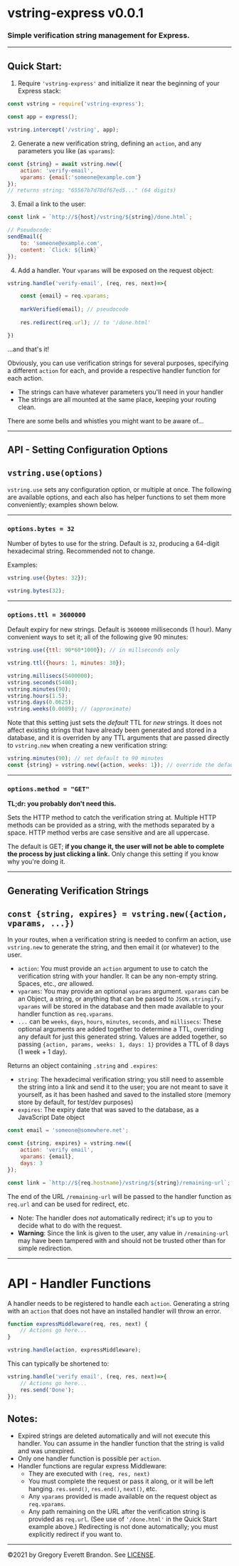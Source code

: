 # vstring-express v0.0.1

### Simple verification string management for Express.

---
## Quick Start:
1. Require `'vstring-express'` and initialize it near the beginning of your Express stack:
```javascript
const vstring = require('vstring-express');

const app = express();

vstring.intercept('/vstring', app);
```
2. Generate a new verification string, defining an `action`, and any parameters you like (as `vparams`):
```javascript
const {string} = await vstring.new({
    action: 'verify-email',
    vparams: {email:'someone@example.com'}
});
// returns string: "65567b7d78df67ed5..." (64 digits)
```
3. Email a link to the user:
```javascript
const link = `http://${host}/vstring/${string}/done.html`;

// Pseudocode:
sendEmail({
    to: 'someone@example.com',
    content: `Click: ${link}`
});
```
4. Add a handler. Your `vparams` will be exposed on the request object:
```javascript
vstring.handle('verify-email', (req, res, next)=>{

    const {email} = req.vparams;
    
    markVerified(email); // pseudocode
    
    res.redirect(req.url); // to '/done.html'

})
```
...and that's it!

Obviously, you can use verification strings for several purposes, specifying a different `action` for each, and provide a respective handler function for each action.
- The strings can have whatever parameters you'll need in your handler
- The strings are all mounted at the same place, keeping your routing clean.

There are some bells and whistles you might want to be aware of...

---
## API - Setting Configuration Options
## `vstring.use(options)`
`vstring.use` sets any configuration option, or multiple at once. The following are available options, and each also has helper functions to set them more conveniently; examples shown below.

---
### `options.bytes = 32`
Number of bytes to use for the string. Default is `32`, producing a 64-digit hexadecimal string. Recommended not to change.

Examples:
```javascript
vstring.use({bytes: 32});

vstring.bytes(32);
```

---
### `options.ttl = 3600000`
Default expiry for new strings. Default is `3600000` milliseconds (1 hour). Many convenient ways to set it; all of the following give 90 minutes:

```javascript
vstring.use({ttl: 90*60*1000}); // in millseconds only

vstring.ttl({hours: 1, minutes: 30});

vstring.millisecs(5400000); 
vstring.seconds(5400);
vstring.minutes(90);
vstring.hours(1.5);
vstring.days(0.0625);
vstring.weeks(0.0089); // (approximate)
```

Note that this setting just sets the *default* TTL for *new* strings. It does not affect existing strings that have already been generated and stored in a database, and it is overriden by any TTL arguments that are passed directly to `vstring.new` when creating a new verification string:

```javascript
vstring.minutes(90); // set default to 90 minutes
const {string} = vstring.new({action, weeks: 1}); // override the default when generating the string
```

---
### `options.method = "GET"`

**TL;dr: you probably don't need this.**

Sets the HTTP method to catch the verification string at. Multiple HTTP methods can be provided as a string, with the methods separated by a space. HTTP method verbs are case sensitive and are all uppercase.

 The default is GET; **if you change it, the user will not be able to complete the process by just clicking a link.** Only change this setting if you know why you're doing it.


---
## Generating Verification Strings
## `const {string, expires} = vstring.new({action, vparams, ...})`
In your routes, when a verification string is needed to confirm an action, use `vstring.new` to generate the string, and then email it (or whatever) to the user.

- `action`: You must provide an `action` argument to use to catch the verification string with your handler. It can be any non-empty string. Spaces, etc., *are* allowed.
- `vparams`: You may provide an optional `vparams` argument. `vparams` can be an Object, a string, or anything that can be passed to `JSON.stringify`. `vparams` will be stored in the database and then made available to your handler function as `req.vparams`.
- `...` can be `weeks`, `days`, `hours`, `minutes`, `seconds`, and `millisecs`: These optional arguments are added together to determine a TTL, overriding any default for just this generated string. Values are added together, so passing `{action, params, weeks: 1, days: 1}` provides a TTL of 8 days (1 week + 1 day).

Returns an object containing `.string` and `.expires`:
- `string`: The hexadecimal verification string; you still need to assemble the string into a link and send it to the user; you are not meant to save it yourself, as it has been hashed and saved to the installed store (memory store by default, for test/dev purposes)
- `expires`: The expiry date that was saved to the database, as a JavaScript Date object
```javascript
const email = 'someone@somewhere.net';

const {string, expires} = vstring.new({
    action: 'verify email',
    vparams: {email},
    days: 3
});

const link = `http://${req.hostname}/vstring/${string}/remaining-url`;
```
The end of the URL `/remaining-url` will be passed to the handler function as `req.url` and can be used for redirect, etc.
- Note: The handler does *not* automatically redirect; it's up to you to decide what to do with the request.
- **Warning**: Since the link is given to the user, any value in `/remaining-url` may have been tampered with and should not be trusted other than for simple redirection.

---
# API - Handler Functions
A handler needs to be registered to handle each `action`. Generating a string with an `action` that does not have an installed handler will throw an error.

```javascript
function expressMiddleware(req, res, next) {
    // Actions go here...
}

vstring.handle(action, expressMiddleware);
```
This can typically be shortened to: 
```javascript
vstring.handle('verify email', (req, res, next)=>{
    // Actions go here...
    res.send('Done');
});
```
## Notes: 
- Expired strings are deleted automatically and will not execute this handler. You can assume in the handler function that the string is valid and was unexpired.
- Only one handler function is possible per `action`.
- Handler functions are regular express Middleware:
  - They are executed with `(req, res, next)`
  - You must complete the request or pass it along, or it will be left hanging. `res.send()`, `res.end()`, `next()`, etc.
  - Any `vparams` provided is made available on the request object as `req.vparams`.
  - Any path remaining on the URL after the verification string is provided as `req.url`. (See use of `'/done.html'` in the Quick Start example above.) Redirecting is not done automatically; you must explicitly redirect if you want to.

---
&copy;2021 by Gregory Everett Brandon. See [LICENSE](./LICENSE).
